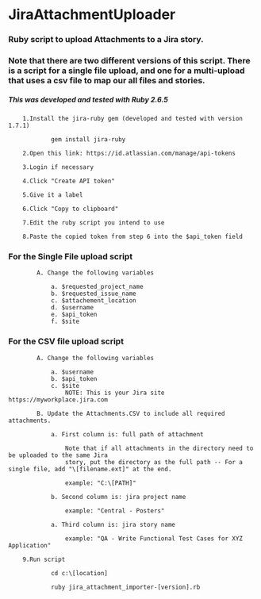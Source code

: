 # JiraAttachmentUploader

### Ruby script to upload Attachments to a Jira story.

### Note that there are two different versions of this script. There is a script for a single file upload, and one for a multi-upload that uses a csv file to map our all files and stories.  

##### This was developed and tested with Ruby 2.6.5
```
	1.Install the jira-ruby gem (developed and tested with version 1.7.1)

		    gem install jira-ruby
	
	2.Open this link: https://id.atlassian.com/manage/api-tokens

	3.Login if necessary

	4.Click "Create API token" 

	5.Give it a label

	6.Click "Copy to clipboard" 

	7.Edit the ruby script you intend to use
	
	8.Paste the copied token from step 6 into the $api_token field
```
	
### For the Single File upload script 
```
		A. Change the following variables 
	
			a. $requested_project_name
			b. $requested_issue_name 
			c. $attachement_location 
			d. $username 
			e. $api_token 
			f. $site	
```

### For the CSV file upload script 
```
		A. Change the following variables
		
			a. $username 
			b. $api_token  
			c. $site
				NOTE: This is your Jira site https://myworkplace.jira.com			
		
		B. Update the Attachments.CSV to include all required attachments.
		
			a. First column is: full path of attachment
			
				Note that if all attachments in the directory need to be uploaded to the same Jira
				story, put the directory as the full path -- For a single file, add "\[filename.ext]" at the end.
				
				example: "C:\[PATH]"
				
			b. Second column is: jira project name	
				
				example: "Central - Posters"
			
			a. Third column is: jira story name
				
				example: "QA - Write Functional Test Cases for XYZ Application"
	
	9.Run script

		    cd c:\[location]
		
		    ruby jira_attachment_importer-[version].rb
```